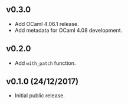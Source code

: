 ## v0.3.0

* Add OCaml 4.06.1 release.
* Add metadata for OCaml 4.08 development.

## v0.2.0

* Add `with_patch` function.

## v0.1.0 (24/12/2017)

* Initial public release.
